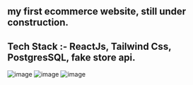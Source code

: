 ## my first ecommerce website, still under construction.
## Tech Stack :- ReactJs, Tailwind Css, PostgresSQL, fake store api.

![image](https://github.com/user-attachments/assets/56091784-05ae-4448-af34-c03df3599b03)
![image](https://github.com/user-attachments/assets/33e5248a-fe3c-45d0-849d-029a28535d96)
![image](https://github.com/user-attachments/assets/115aae0c-a050-4342-83ad-abc95207ef1a)

